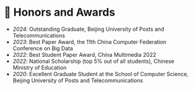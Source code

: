 # 🏅 Honors and Awards
- *2024*: Outstanding Graduate, Beijing University of Posts and Telecommunications
- *2023*:	Best Paper Award, the 11th China Computer Federation Conference on Big Data 
- *2022*: Best Student Paper Award, China Multimedia 2022
- *2022*: National Scholarship (top 5% out of all students), Chinese Ministry of Education
- *2020*: Excellent Graduate Student at the School of Computer Science, Beijing University of Posts and Telecommunications
